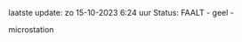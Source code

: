 laatste update: 
zo 15-10-2023  6:24   uur 
Status: FAALT - geel - 
<div class="service Y">microstation</div>